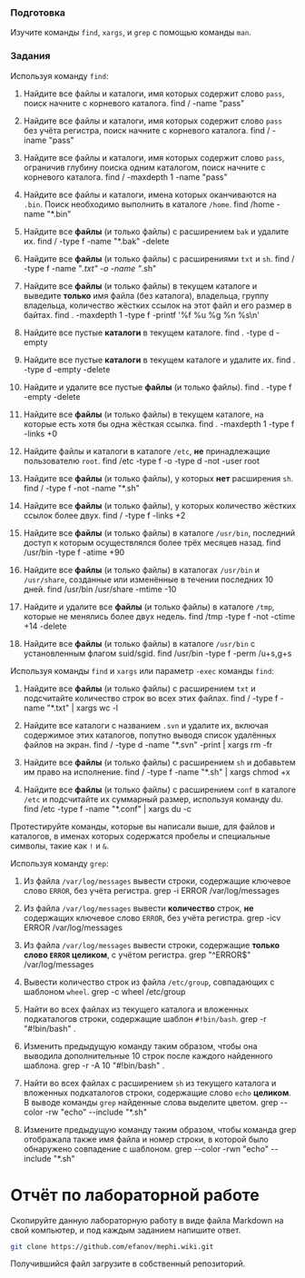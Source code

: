 ### Подготовка

Изучите команды `find`, `xargs`, и `grep` с помощью команды `man`.

### Задания

Используя команду `find`:

1. Найдите все файлы и каталоги, имя которых содержит слово `pass`, поиск начните с корневого каталога.
 find / -name "pass"
 
2. Найдите все файлы и каталоги, имя которых содержит слово `pass` без учёта регистра, поиск начните с корневого каталога.
 find / -iname "pass"
 
3. Найдите все файлы и каталоги, имя которых содержит слово `pass`, ограничив глубину поиска одним каталогом, поиск начните с корневого каталога.
find / -maxdepth 1 -name "pass"

4. Найдите все файлы и каталоги, имена которых оканчиваются на `.bin`. Поиск необходимо выполнить в каталоге `/home`.
 find /home -name "*.bin"
 
5. Найдите все **файлы** (и только файлы) с расширением `bak` и удалите их.
 find / -type f -name "*.bak" -delete
 
6. Найдите все **файлы** (и только файлы) с расширениями `txt` и `sh`.
 find / -type f -name "*.txt" -o -name "*.sh"
 
7. Найдите все **файлы** (и только файлы) в текущем каталоге и выведите **только** имя файла (без каталога), владельца, группу владельца, количество жёстких ссылок на этот файл и его размер в байтах.
find . -maxdepth 1 -type f -printf '%f %u %g %n %s\n'

8. Найдите все пустые **каталоги** в текущем каталоге.
find . -type d -empty

9. Найдите все пустые **каталоги** в текущем каталоге и удалите их.
find . -type d -empty -delete

10. Найдите и удалите все пустые **файлы** (и только файлы).
find . -type f -empty -delete

11. Найдите все **файлы** (и только файлы) в текущем каталоге, на которые есть хотя бы одна жёсткая ссылка.
find . -maxdepth 1 -type f -links +0

12. Найдите файлы и каталоги в каталоге `/etc`, **не** принадлежащие пользователю `root`.
find /etc -type f -o -type d -not -user root

13. Найдите все **файлы** (и только файлы), у которых **нет** расширения `sh`.
 find / -type f -not -name "*.sh"
 
14. Найдите все **файлы** (и только файлы), у которых количество жёстких ссылок более двух.
find / -type f -links +2

15. Найдите все **файлы** (и только файлы) в каталоге `/usr/bin`, последний доступ к которым осуществлялся более трёх месяцев назад.
find /usr/bin -type f -atime +90

16. Найдите все **файлы** (и только файлы) в каталогах `/usr/bin` и `/usr/share`, созданные или изменённые в течении последних 10 дней.
find /usr/bin /usr/share -mtime -10

17. Найдите и удалите все **файлы** (и только файлы) в каталоге `/tmp`, которые не менялись более двух недель.
find /tmp -type f -not -ctime +14 -delete

18. Найдите все **файлы** (и только файлы) в каталоге `/usr/bin` с установленным флагом suid/sgid.
find /usr/bin -type f -perm /u+s,g+s

Используя команды `find` и `xargs` или параметр `-exec` команды `find`:

1. Найдите все **файлы** (и только файлы) с расширением `txt` и подсчитайте количество строк во всех этих файлах.
find / -type f -name "*.txt" | xargs wc -l
 
2. Найдите все каталоги с названием `.svn` и удалите их, включая содержимое этих каталогов, попутно выводя список удалённых файлов на экран.
 find / -type d -name "*.svn" -print | xargs rm -fr
 
3. Найдите все **файлы** (и только файлы) с расширением `sh` и добавьтем им право на исполнение.
 find / -type f -name "*.sh" | xargs chmod +x
 
4. Найдите все **файлы** (и только файлы) с расширением `conf` в каталоге `/etc` и подсчитайте их суммарный размер, используя команду du.
 find /etc -type f -name "*.conf" | xargs du -c

Протестируйте команды, которые вы написали выше, для файлов и каталогов, в именах которых содержатся пробелы и специальные символы, такие как `!` и `&`.


Используя команду `grep`:

1. Из файла `/var/log/messages` вывести строки, содержащие ключевое слово `ERROR`, без учёта регистра.
grep -i ERROR /var/log/messages

2. Из файла `/var/log/messages` вывести **количество** строк, **не** содержащих ключевое слово `ERROR`, без учёта регистра.
grep -icv ERROR /var/log/messages

3. Из файла `/var/log/messages` вывести строки, содержащие **только слово `ERROR` целиком**, с учётом регистра.
grep "^ERROR$" /var/log/messages

4. Вывести количество строк из файла `/etc/group`, совпадающих с шаблоном `wheel`.
grep -c wheel /etc/group

5. Найти во всех файлах из текущего каталога и вложенных подкаталогов строки, содержащие шаблон `#!bin/bash`.
grep -r "#!bin/bash" .

6. Изменить предыдущую команду таким образом, чтобы она выводила дополнительные 10 строк после каждого найденного шаблона.
grep -r -A 10 "#!bin/bash" .

7. Найти во всех файлах с расширением `sh` из текущего каталога и вложенных подкаталогов строки, содержащие слово `echo` **целиком**. В выводе команды `grep` найденные слова выделите цветом.
grep --color -rw "echo" --include "*.sh"

8. Измените предыдущую команду таким образом, чтобы команда grep отображала также имя файла и номер строки, в которой было обнаружено совпадение с шаблоном.
grep --color -rwn "echo" --include "*.sh"

# Отчёт по лабораторной работе

Скопируйте данную лабораторную работу в виде файла Markdown на свой компьютер, и под каждым заданием напишите ответ.

```sh
git clone https://github.com/efanov/mephi.wiki.git
```

Получившийся файл загрузите в собственный репозиторий.
